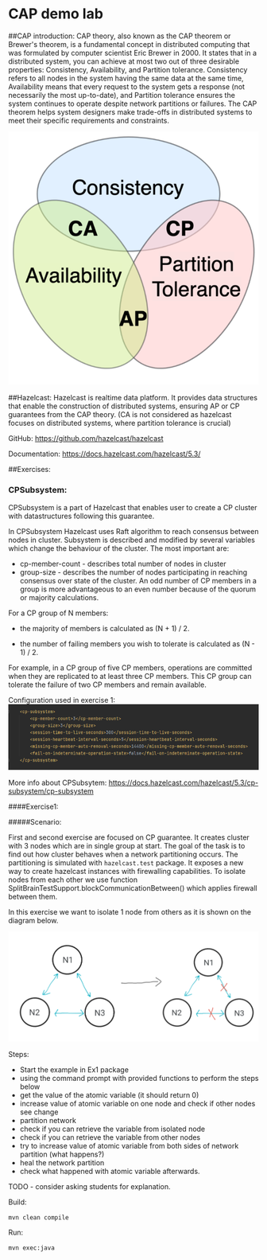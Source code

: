 # CAP demo lab

##CAP introduction:
CAP theory, also known as the CAP theorem or Brewer's theorem, is a fundamental concept in
distributed computing that was formulated by computer scientist Eric Brewer in 2000.
It states that in a distributed system, you can achieve at most two out of three desirable
properties: Consistency, Availability, and Partition tolerance. Consistency refers to all
nodes in the system having the same data at the same time, Availability means that every
request to the system gets a response (not necessarily the most up-to-date), and Partition
tolerance ensures the system continues to operate despite network partitions or failures.
The CAP theorem helps system designers make trade-offs in distributed systems to meet their
specific requirements and constraints.

![img.png](img.png)

##Hazelcast:
Hazelcast is realtime data platform. It provides data structures that enable the construction
of distributed systems, ensuring AP or CP guarantees from the CAP theory. 
(CA is not considered as hazelcast focuses on distributed systems, where partition tolerance is crucial)


GitHub: https://github.com/hazelcast/hazelcast

Documentation: https://docs.hazelcast.com/hazelcast/5.3/


##Exercises:

### CPSubsystem:
CPSubsystem is a part of Hazelcast that enables user to create a CP cluster with datastructures 
following this guarantee. 

In CPSubsystem Hazelcast uses Raft algorithm to reach consensus between nodes in cluster. Subsystem 
is described and modified by several variables which change the behaviour of the cluster. The most important are:


- cp-member-count - describes total number of nodes in cluster
- group-size - describes the number of nodes participating in reaching consensus over state of the cluster.
  An odd number of CP members in a group is more advantageous to an even number because of the quorum or majority calculations.

For a CP group of N members:

- the majority of members is calculated as (N + 1) / 2.

- the number of failing members you wish to tolerate is calculated as (N - 1) / 2.

For example, in a CP group of five CP members, operations are committed when they are replicated
to at least three CP members. This CP group can tolerate the failure of two CP members and remain available.

Configuration used in exercise 1:
![img_1.png](img_1.png)

More info about CPSubsytem: https://docs.hazelcast.com/hazelcast/5.3/cp-subsystem/cp-subsystem


####Exercise1:

#####Scenario:

First and second exercise are focused on CP guarantee. It creates cluster with 3 nodes
which are in single group at start. The goal of the task is to find out how cluster behaves
when a network partitioning occurs. The partitioning is simulated with ``hazelcast.test``  package.
It exposes a new way to create hazelcast instances with firewalling capabilities. 
To isolate nodes from each other we use function SplitBrainTestSupport.blockCommunicationBetween()
which applies firewall between them.

In this exercise we want to isolate 1 node from others as it is shown on the diagram below.

![img_2.png](img_2.png)


Steps:

- Start the example in Ex1 package
- using the command prompt  with provided functions to perform the steps below
- get the value of the atomic variable (it should return 0)
- increase value of atomic variable on one node and check if other nodes see change
- partition network 
- check if you can retrieve the variable from isolated node
- check if you can retrieve the variable from other nodes
- try to increase value of atomic variable from both sides of network partition (what happens?)
- heal the network partition 
- check what happened with atomic variable afterwards.

TODO - consider asking students for explanation.




Build:
```
mvn clean compile
```

Run:
```
mvn exec:java
```
